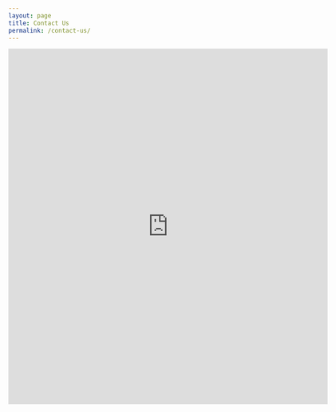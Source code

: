 ```yaml
---
layout: page
title: Contact Us
permalink: /contact-us/
---
```

<iframe src="https://docs.google.com/forms/d/e/1FAIpQLSd2TMOnJo5FL8MFTEXxgqlBlWaFGVehiqsbFc1TkufEAEkGUg/viewform?embedded=true" width="640" height="714" frameborder="0" marginheight="0" marginwidth="0">Loading...</iframe>
